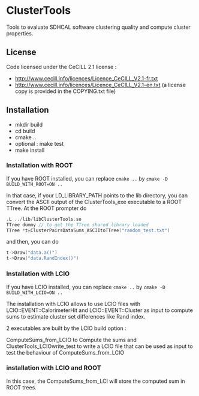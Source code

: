 # ClusterTools
Tools to evaluate SDHCAL software clustering quality and compute cluster properties.


## License
Code licensed under the CeCILL 2.1 license :
- http://www.cecill.info/licences/Licence_CeCILL_V2.1-fr.txt
- http://www.cecill.info/licences/Licence_CeCILL_V2.1-en.txt (a license copy is provided in the COPYING.txt file)

## Installation

- mkdir build
- cd build 
- cmake ..
- optional : make test 
- make install

### Installation with ROOT
If you have ROOT installed, you can replace
`cmake ..`
by
`cmake -D BUILD_WITH_ROOT=ON ..`

In that case, if your LD_LIBRARY_PATH points to the lib directory,
you can convert the ASCII output of the ClusterTools_exe executable to a ROOT TTree.
At the ROOT prompter do
```C++
.L ../lib/libClusterTools.so
TTree dummy // to get the TTree shared library loaded
TTree *t=ClusterPairsDataSums_ASCIItoTTree("random_test.txt")
```
and then, you can do
```C++
t->Draw("data.a()")
t->Draw("data.RandIndex()")
```

### Installation with LCIO
If you have LCIO installed, you can replace
`cmake ..`
by
`cmake -D BUILD_WITH_LCIO=ON ..`

The installation with LCIO allows to use LCIO files with LCIO::EVENT::CalorimeterHit
and LCIO::EVENT::Cluster as input to compute sums to estimate cluster set differences
like Rand index.

2 executables are built by the LCIO build option :

ComputeSums_from_LCIO to Compute the sums and ClusterTools_LCIOwrite_test to write a
LCIO file that can be used as input to test the behaviour of ComputeSums_from_LCIO

### installation with LCIO and ROOT
In this case, the ComputeSums_from_LCI will store the computed sum in ROOT trees.
